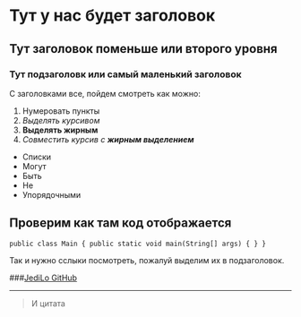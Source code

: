 # Тут у нас будет заголовок
## Тут заголовок поменьше или второго уровня
### Тут подзаголовк или самый маленький заголовок

С заголовками все, пойдем смотреть как можно:

1. Нумеровать пункты
2. *Выделять курсивом*
3. **Выделять жирным**
4. *Совместить курсив с **жирным выделением***

- Списки
- Могут
- Быть
- Не
- Упорядочными

## Проверим как там код отображается

`public class Main {
    public static void main(String[] args) {
    }
}
`

Так и нужно сслыки посмотреть, пожалуй выделим их в подзаголовок.

###[JediLo GitHub](https://github.com/JediLo)

---

>И цитата